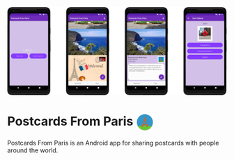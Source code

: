 <!--
<p float="left">
  <img src=".github/images/login.png" width="150" title="Login screen" alt="Login screen">
  <img src=".github/images/mailbox.png" width="150" title="Mailbox" alt="Mailbox">
  <img src=".github/images/flipped_card.png" width="150" title="Flipped postcard" alt="Flipped postcard">
  <img src=".github/images/options.png" width="150" title="Options menu" alt="Options menu">
</p>
-->

![Screenshots](.github/images/screens.png)

# Postcards From Paris <img src=".github/images/logo.png" width="40" title="Logo" alt="Logo" align="Center">
Postcards From Paris is an Android app for sharing postcards with people around the world.
